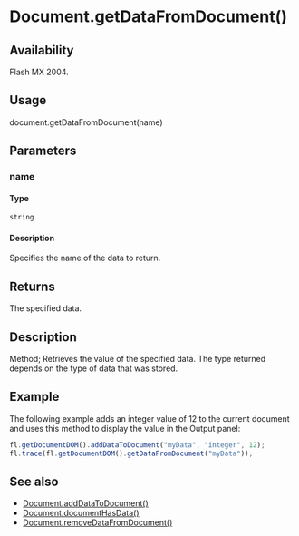 # Document.getDataFromDocument()

## Availability

Flash MX 2004.

## Usage

document.getDataFromDocument(name)

## Parameters

### **name**

#### Type

```typescript
string
```

#### Description

Specifies the name of the data to return.

## Returns

The specified data.

## Description

Method; Retrieves the value of the specified data. The type returned depends on the type of data that was stored.

## Example

The following example adds an integer value of 12 to the current document and uses this method to display the value in the Output panel:

```javascript
fl.getDocumentDOM().addDataToDocument("myData", "integer", 12);
fl.trace(fl.getDocumentDOM().getDataFromDocument("myData"));
```

## See also

- [Document.addDataToDocument()](../Document_object/Document1.md)
- [Document.documentHasData()](../Document_object/Document53.md)
- [Document.removeDataFromDocument()](../Document_object/Document250.md)
